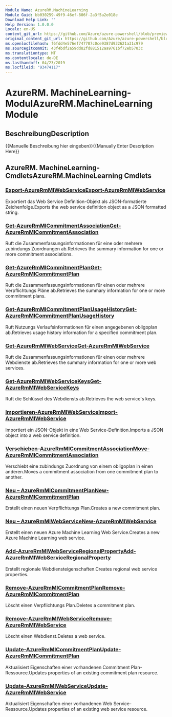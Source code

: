 ```yaml
---
Module Name: AzureRM.MachineLearning
Module Guid: bb030259-49f9-46ef-806f-2a3f5a2e018e
Download Help Link: ''
Help Version: 1.0.0.0
Locale: en-US
content_git_url: https://github.com/Azure/azure-powershell/blob/preview/src/ResourceManager/MachineLearning/Commands.MachineLearning/help/AzureRM.MachineLearning.md
original_content_git_url: https://github.com/Azure/azure-powershell/blob/preview/src/ResourceManager/MachineLearning/Commands.MachineLearning/help/AzureRM.MachineLearning.md
ms.openlocfilehash: f6fdd4e576ef747707c0ce9387d932621a31c979
ms.sourcegitcommit: 43f4bdf2a59dd82fd881512aa9761bf72eb5703c
ms.translationtype: MT
ms.contentlocale: de-DE
ms.lasthandoff: 04/23/2019
ms.locfileid: "93474117"
---
```

# <span data-ttu-id="6c7be-101">AzureRM. MachineLearning-Modul</span><span class="sxs-lookup"><span data-stu-id="6c7be-101">AzureRM.MachineLearning Module</span></span>
## <span data-ttu-id="6c7be-102">Beschreibung</span><span class="sxs-lookup"><span data-stu-id="6c7be-102">Description</span></span>
<span data-ttu-id="6c7be-103">{{Manuelle Beschreibung hier eingeben}}</span><span class="sxs-lookup"><span data-stu-id="6c7be-103">{{Manually Enter Description Here}}</span></span>

## <span data-ttu-id="6c7be-104">AzureRM. MachineLearning-Cmdlets</span><span class="sxs-lookup"><span data-stu-id="6c7be-104">AzureRM.MachineLearning Cmdlets</span></span>
### [<span data-ttu-id="6c7be-105">Export-AzureRmMlWebService</span><span class="sxs-lookup"><span data-stu-id="6c7be-105">Export-AzureRmMlWebService</span></span>](Export-AzureRmMlWebService.md)
<span data-ttu-id="6c7be-106">Exportiert das Web Service Definition-Objekt als JSON-formatierte Zeichenfolge.</span><span class="sxs-lookup"><span data-stu-id="6c7be-106">Exports the web service definition object as a JSON formatted string.</span></span>

### [<span data-ttu-id="6c7be-107">Get-AzureRmMlCommitmentAssociation</span><span class="sxs-lookup"><span data-stu-id="6c7be-107">Get-AzureRmMlCommitmentAssociation</span></span>](Get-AzureRmMlCommitmentAssociation.md)
<span data-ttu-id="6c7be-108">Ruft die Zusammenfassungsinformationen für eine oder mehrere zubindungs Zuordnungen ab.</span><span class="sxs-lookup"><span data-stu-id="6c7be-108">Retrieves the summary information for one or more commitment associations.</span></span>

### [<span data-ttu-id="6c7be-109">Get-AzureRmMlCommitmentPlan</span><span class="sxs-lookup"><span data-stu-id="6c7be-109">Get-AzureRmMlCommitmentPlan</span></span>](Get-AzureRmMlCommitmentPlan.md)
<span data-ttu-id="6c7be-110">Ruft die Zusammenfassungsinformationen für einen oder mehrere Verpflichtungs Pläne ab.</span><span class="sxs-lookup"><span data-stu-id="6c7be-110">Retrieves the summary information for one or more commitment plans.</span></span>

### [<span data-ttu-id="6c7be-111">Get-AzureRmMlCommitmentPlanUsageHistory</span><span class="sxs-lookup"><span data-stu-id="6c7be-111">Get-AzureRmMlCommitmentPlanUsageHistory</span></span>](Get-AzureRmMlCommitmentPlanUsageHistory.md)
<span data-ttu-id="6c7be-112">Ruft Nutzungs Verlaufsinformationen für einen angegebenen obligoplan ab.</span><span class="sxs-lookup"><span data-stu-id="6c7be-112">Retrieves usage history information for a specified commitment plan.</span></span>

### [<span data-ttu-id="6c7be-113">Get-AzureRmMlWebService</span><span class="sxs-lookup"><span data-stu-id="6c7be-113">Get-AzureRmMlWebService</span></span>](Get-AzureRmMlWebService.md)
<span data-ttu-id="6c7be-114">Ruft die Zusammenfassungsinformationen für einen oder mehrere Webdienste ab.</span><span class="sxs-lookup"><span data-stu-id="6c7be-114">Retrieves the summary information for one or more web services.</span></span>

### [<span data-ttu-id="6c7be-115">Get-AzureRmMlWebServiceKeys</span><span class="sxs-lookup"><span data-stu-id="6c7be-115">Get-AzureRmMlWebServiceKeys</span></span>](Get-AzureRmMlWebServiceKeys.md)
<span data-ttu-id="6c7be-116">Ruft die Schlüssel des Webdiensts ab.</span><span class="sxs-lookup"><span data-stu-id="6c7be-116">Retrieves the web service's keys.</span></span>

### [<span data-ttu-id="6c7be-117">Importieren-AzureRmMlWebService</span><span class="sxs-lookup"><span data-stu-id="6c7be-117">Import-AzureRmMlWebService</span></span>](Import-AzureRmMlWebService.md)
<span data-ttu-id="6c7be-118">Importiert ein JSON-Objekt in eine Web Service-Definition.</span><span class="sxs-lookup"><span data-stu-id="6c7be-118">Imports a JSON object into a web service definition.</span></span>

### [<span data-ttu-id="6c7be-119">Verschieben-AzureRmMlCommitmentAssociation</span><span class="sxs-lookup"><span data-stu-id="6c7be-119">Move-AzureRmMlCommitmentAssociation</span></span>](Move-AzureRmMlCommitmentAssociation.md)
<span data-ttu-id="6c7be-120">Verschiebt eine zubindungs Zuordnung von einem obligoplan in einen anderen.</span><span class="sxs-lookup"><span data-stu-id="6c7be-120">Moves a commitment association from one commitment plan to another.</span></span>

### [<span data-ttu-id="6c7be-121">Neu – AzureRmMlCommitmentPlan</span><span class="sxs-lookup"><span data-stu-id="6c7be-121">New-AzureRmMlCommitmentPlan</span></span>](New-AzureRmMlCommitmentPlan.md)
<span data-ttu-id="6c7be-122">Erstellt einen neuen Verpflichtungs Plan.</span><span class="sxs-lookup"><span data-stu-id="6c7be-122">Creates a new commitment plan.</span></span>

### [<span data-ttu-id="6c7be-123">Neu – AzureRmMlWebService</span><span class="sxs-lookup"><span data-stu-id="6c7be-123">New-AzureRmMlWebService</span></span>](New-AzureRmMlWebService.md)

<span data-ttu-id="6c7be-124">Erstellt einen neuen Azure Machine Learning Web Service.</span><span class="sxs-lookup"><span data-stu-id="6c7be-124">Creates a new Azure Machine Learning web service.</span></span>

### [<span data-ttu-id="6c7be-125">Add-AzureRmMlWebServiceRegionalProperty</span><span class="sxs-lookup"><span data-stu-id="6c7be-125">Add-AzureRmMlWebServiceRegionalProperty</span></span>](Add-AzureRmMlWebServiceRegionalProperty.md)
<span data-ttu-id="6c7be-126">Erstellt regionale Webdiensteigenschaften.</span><span class="sxs-lookup"><span data-stu-id="6c7be-126">Creates regional web service properties.</span></span>

### [<span data-ttu-id="6c7be-127">Remove-AzureRmMlCommitmentPlan</span><span class="sxs-lookup"><span data-stu-id="6c7be-127">Remove-AzureRmMlCommitmentPlan</span></span>](Remove-AzureRmMlCommitmentPlan.md)
<span data-ttu-id="6c7be-128">Löscht einen Verpflichtungs Plan.</span><span class="sxs-lookup"><span data-stu-id="6c7be-128">Deletes a commitment plan.</span></span>

### [<span data-ttu-id="6c7be-129">Remove-AzureRmMlWebService</span><span class="sxs-lookup"><span data-stu-id="6c7be-129">Remove-AzureRmMlWebService</span></span>](Remove-AzureRmMlWebService.md)
<span data-ttu-id="6c7be-130">Löscht einen Webdienst.</span><span class="sxs-lookup"><span data-stu-id="6c7be-130">Deletes a web service.</span></span>

### [<span data-ttu-id="6c7be-131">Update-AzureRmMlCommitmentPlan</span><span class="sxs-lookup"><span data-stu-id="6c7be-131">Update-AzureRmMlCommitmentPlan</span></span>](Update-AzureRmMlCommitmentPlan.md)
<span data-ttu-id="6c7be-132">Aktualisiert Eigenschaften einer vorhandenen Commitment Plan-Ressource.</span><span class="sxs-lookup"><span data-stu-id="6c7be-132">Updates properties of an existing commitment plan resource.</span></span>

### [<span data-ttu-id="6c7be-133">Update-AzureRmMlWebService</span><span class="sxs-lookup"><span data-stu-id="6c7be-133">Update-AzureRmMlWebService</span></span>](Update-AzureRmMlWebService.md)
<span data-ttu-id="6c7be-134">Aktualisiert Eigenschaften einer vorhandenen Web Service-Ressource.</span><span class="sxs-lookup"><span data-stu-id="6c7be-134">Updates properties of an existing web service resource.</span></span>

